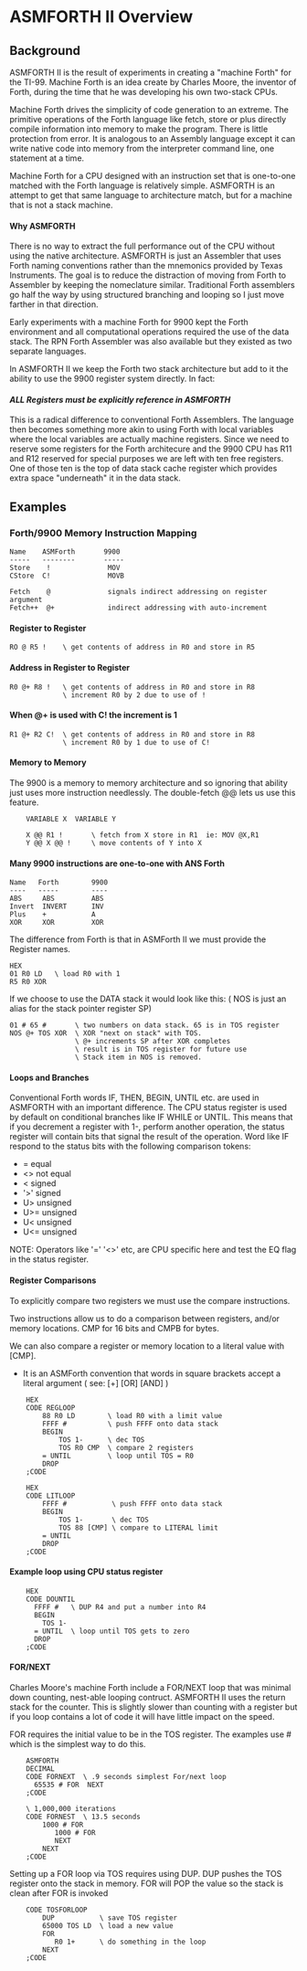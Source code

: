 # ASMFORTH II Overview

## Background
ASMFORTH II is the result of experiments in creating a "machine Forth" for the TI-99. Machine Forth is an idea create by Charles Moore, the inventor of Forth, during the time that he was developing his own two-stack CPUs.

Machine Forth drives the simplicity of code generation to an extreme. The primitive operations of the Forth language like fetch, store or plus directly compile information into memory to make the program. There is little protection from error. It is analogous to an Assembly language except it can write native code into memory from the interpreter command line, one statement at a time. 

Machine Forth for a CPU designed with an instruction set that is one-to-one matched with the Forth language is relatively simple. ASMFORTH is an attempt to get that same language to architecture match, but for a machine that is not a stack machine. 

#### Why ASMFORTH
There is no way to extract the full performance out of the CPU without using the native architecture. ASMFORTH is just an Assembler that uses Forth naming conventions rather than the mnemonics provided by Texas Instruments. The goal is to reduce the distraction of moving from Forth to Assembler by keeping the nomeclature similar. Traditional Forth assemblers go half the way by using structured branching and looping so I just move farther in that direction. 

Early experiments with a machine Forth for 9900 kept the Forth environment and all computational operations required the use of the data stack. The RPN Forth Assembler was also available but they existed as two separate languages.

In ASMFORTH II we keep the Forth two stack architecture but add to it the ability to use the 9900 register system directly. 
In fact:

#### *ALL Registers must be explicitly reference in ASMFORTH*

This is a radical difference to conventional Forth Assemblers. 
The language then becomes something more akin to using Forth with local variables where the local variables are actually machine registers.  Since we need to reserve some registers for the Forth architecure and the 9900 CPU has R11 and R12 reserved for special purposes we are left with ten free registers. One of those ten is the top of data stack cache register which provides extra space "underneath" it in the data stack. 

## Examples

### Forth/9900 Memory Instruction Mapping

    Name    ASMForth       9900 
    -----   --------       -----
    Store    !              MOV 
    CStore  C!              MOVB 

    Fetch    @              signals indirect addressing on register argument
    Fetch++  @+             indirect addressing with auto-increment 


#### Register to Register 
    RO @ R5 !    \ get contents of address in R0 and store in R5 

#### Address in Register to Register     
    R0 @+ R8 !   \ get contents of address in R0 and store in R8
                 \ increment R0 by 2 due to use of !  

#### When @+ is used with C! the increment is 1 

    R1 @+ R2 C!  \ get contents of address in R0 and store in R8
                 \ increment R0 by 1 due to use of C!

#### Memory to Memory 
The 9900 is a memory to memory architecture and so ignoring that ability just uses more instruction needlessly. The double-fetch @@ lets us use this feature.

```
    VARIABLE X  VARIABLE Y

    X @@ R1 !       \ fetch from X store in R1  ie: MOV @X,R1 
    Y @@ X @@ !     \ move contents of Y into X 
```


#### Many 9900 instructions are one-to-one with ANS Forth

    Name   Forth        9900
    ----   -----        ----
    ABS     ABS         ABS 
    Invert  INVERT      INV 
    Plus    +           A 
    XOR     XOR         XOR 

The difference from Forth is that in ASMForth II we must provide the Register names.

    HEX
    01 R0 LD   \ load R0 with 1 
    R5 R0 XOR  

If we choose to use the DATA stack it would look like this:
( NOS is just an alias for the stack pointer register SP)

    01 # 65 #       \ two numbers on data stack. 65 is in TOS register 
    NOS @+ TOS XOR  \ XOR "next on stack" with TOS. 
                    \ @+ increments SP after XOR completes
                    \ result is in TOS register for future use 
                    \ Stack item in NOS is removed. 

#### Loops and Branches 
Conventional Forth words IF, THEN, BEGIN, UNTIL etc. are used in ASMFORTH with an important difference. The CPU status register is used by default on conditional branches like IF WHILE or UNTIL.  This means that if you decrement a register with 1-, perform another operation, the status register will contain bits that signal the result of the operation. Word like IF respond to the status bits with the following comparison tokens: 
-  =      equal 
-  <>     not equal 
-  <      signed
-  '>'    signed 
-  U>     unsigned  
-  U>=    unsigned 
-  U<     unsigned 
-  U<=    unsigned 

NOTE: Operators like '='  '<>' etc, are CPU specific here and test the EQ flag in the status register. 

#### Register Comparisons
To explicitly compare two registers we must use the compare instructions. 

Two instructions allow us to do a comparison between registers, and/or memory locations.  CMP for 16 bits and CMPB for bytes.

We can also compare a register or memory location to a literal value with 
[CMP].  

* It is an ASMForth convention that words in square brackets accept a literal argument ( see: [+] [OR] [AND] )

```    
    HEX
    CODE REGLOOP 
        88 R0 LD        \ load R0 with a limit value 
        FFFF #          \ push FFFF onto data stack 
        BEGIN
            TOS 1-      \ dec TOS 
            TOS R0 CMP  \ compare 2 registers 
        = UNTIL         \ loop until TOS = R0 
        DROP 
    ;CODE 

    HEX
    CODE LITLOOP  
        FFFF #           \ push FFFF onto data stack 
        BEGIN
            TOS 1-       \ dec TOS 
            TOS 88 [CMP] \ compare to LITERAL limit 
        = UNTIL 
        DROP 
    ;CODE 
```

####  Example loop using CPU status register
```
    HEX
    CODE DOUNTIL 
      FFFF #   \ DUP R4 and put a number into R4
      BEGIN
        TOS 1-
      = UNTIL  \ loop until TOS gets to zero 
      DROP
    ;CODE

```

#### FOR/NEXT 
Charles Moore's machine Forth include a FOR/NEXT loop that was minimal down counting, nest-able looping contruct. ASMFORTH II uses the return stack for the counter. This is slightly slower than counting with a register but if you loop contains a lot of code it will have little impact on the speed. 

FOR requires the initial value to be in the TOS register.
The examples use # which is the simplest way to do this. 

```
    ASMFORTH  
    DECIMAL
    CODE FORNEXT  \ .9 seconds simplest For/next loop 
      65535 # FOR  NEXT
    ;CODE

    \ 1,000,000 iterations 
    CODE FORNEST  \ 13.5 seconds
        1000 # FOR
           1000 # FOR
           NEXT
        NEXT
    ;CODE 
```

Setting up a FOR loop via TOS requires using DUP. 
DUP pushes the TOS register onto the stack in memory.
FOR will POP the value so the stack is clean after FOR is invoked 

```
    CODE TOSFORLOOP 
        DUP           \ save TOS register
        65000 TOS LD  \ load a new value 
        FOR 
           R0 1+      \ do something in the loop 
        NEXT 
    ;CODE 
```





